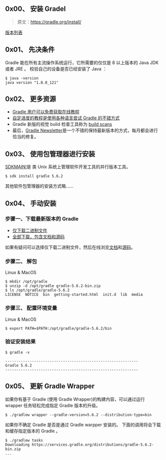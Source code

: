 ## 0x00、 安装 Gradel

> 原文：https://gradle.org/install/

[版本列表](https://gradle.org/releases)

## 0x01、 先决条件
Gradle 能在所有主流操作系统运行，它所需要的仅仅是 8 以上版本的 Java JDK 或者 JRE 。
校验自己的设备是否已经安装了 Java ：
```terminate
$ java -version
java version "1.8.0_121"
```

## 0x02、 更多资源
- [Gradle 用户可以免费获取在线教程](https://gradle.com/training/?_ga=2.147246455.1104539424.1568698834-1164022602.1568698834)
- [自定进度的教程是使用各种语言尝试 Gradle 的不错方式](https://guides.gradle.org/)
- Gradle 新版的视觉 bulid 检查工具称为 [build scans](https://scans.gradle.com/?_ga=2.150449398.1104539424.1568698834-1164022602.1568698834)
- 最后，[Gradle Newsletter](https://newsletter.gradle.com/?_ga=2.146769396.1104539424.1568698834-1164022602.1568698834)是一个不错的保持最新版本的方式，每月都会进行恰当的修复。

## 0x03、 使用包管理器进行安装
[SDKMAIN!](http://sdkman.io/)是 类 Unix 系统上管理软件开发工具的并行版本工具。

```terminate
$ sdk install gradle 5.6.2
```

其他软件包管理器的安装方式略……

## 0x04、 手动安装
### 步骤一、下载最新版本的 Gradle
- [仅下载二进制文件](https://gradle.org/next-steps/?version=5.6.2&format=bin)
- [全部下载，包含文档和源码](https://gradle.org/next-steps/?version=5.6.2&format=all)

如果有疑问可以选择仅下载二进制文件，然后在线浏览[文档](https://docs.gradle.org/current)和[源码](https://github.com/gradle/gradle)。

### 步骤二、 解包
Linux & MacOS

```terminate
$ mkdir /opt/gradle
$ unzip -d /opt/gradle gradle-5.6.2-bin.zip
$ ls /opt/gradle/gradle-5.6.2
LICENSE  NOTICE  bin  getting-started.html  init.d  lib  media
```

### 步骤三、 配置环境变量
Linux & MacOS

```terminate
$ export PATH=$PATH:/opt/gradle/gradle-5.6.2/bin
```

### 验证安装结果
```terminate
$ gradle -v

------------------------------------------------------------
Gradle 5.6.2
------------------------------------------------------------
```

## 0x05、 更新 Gradle Wrapper

如果你有基于 Gradle (使用 Gradle Wrapper)的构建内容，可以通过运行 wrapper 任务轻松完成指定 Gradle 版本的升级。

```terminate
$ ./gradlew wrapper --gradle-version=5.6.2 --distribution-type=bin
```

如果你不确定 Gradle 是否是通过 Gradle warpper 安装的。
下面的调用将会下载和缓存指定版本的 Gradle 。
```terminate
$ ./gradlew tasks
Downloading https://services.gradle.org/distributions/gradle-5.6.2-bin.zip
...
```